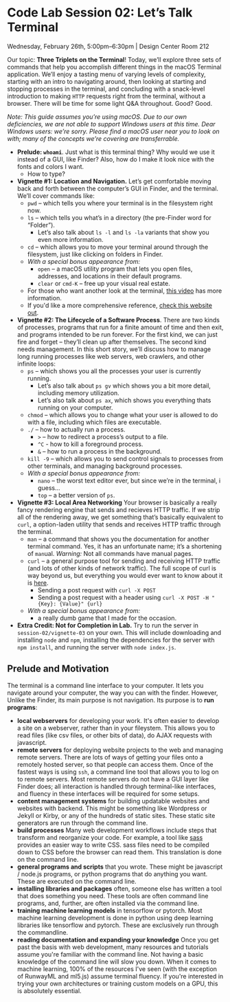 # Code Lab Session 02: Let’s Talk Terminal
Wednesday, February 26th, 5:00pm–6:30pm | Design Center Room 212


Our topic: **Three Triplets on the Terminal**! Today, we’ll explore three sets of commands that help you accomplish different things in the macOS Terminal application. We’ll enjoy a tasting menu of varying levels of complexity, starting with an intro to navigating around, then looking at starting and stopping processes in the terminal, and concluding with a snack-level introduction to making `HTTP` requests right from the terminal, without a browser. There will be time for some light Q&A throughout. Good? Good.

*Note: This guide assumes you’re using macOS. Due to our own deficiencies, we are not able to support Windows users at this time. Dear Windows users: we’re sorry. Please find a macOS user near you to look on with; many of the concepts we’re covering are transferrable.*

- **Prelude: `whoami`**. Just what is this terminal thing? Why would we use it instead of a GUI, like Finder? Also, how do I make it look nice with the fonts and colors I want.
    - How to type?
- **Vignette #1: Location and Navigation.** Let’s get comfortable moving back and forth between the computer’s GUI in Finder, and the terminal. We’ll cover commands like:
    - `pwd` – which tells you where your terminal is in the filesystem right now.
    - `ls` – which tells you what’s in a directory (the pre-Finder word for “Folder”).
        - Let’s also talk about `ls -l` and `ls -la` variants that show you even more information.
    - `cd` – which allows you to move your terminal around through the filesystem, just like clicking on folders in Finder.
    - *With a special bonus appearance from:*
        - `open` – a macOS utility program that lets you open files, addresses, and locations in their default programs.
        -  `clear` or `cmd-K` – free up your visual real estate.
    - For those who want another look at the terminal, [this video](https://www.youtube.com/watch?v=V4ShSik25Wo) has more information.
    - If you'd like a more comprehensive reference, [check this website out](https://ss64.com/).
- **Vignette #2: The Lifecycle of a Software Process**. There are two kinds of processes, programs that run for a finite amount of time and then exit, and programs intended to be run forever. For the first kind, we can just fire and forget – they’ll clean up after themselves. The second kind needs management. In this short story, we’ll discuss how to manage long running processes like web servers, web crawlers, and other infinite loops:
    - `ps` – which shows you all the processes your user is currently running.
        - Let’s also talk about `ps gv` which shows you a bit more detail, including memory utilization.
        - Let’s also talk about `ps ax`, which shows you everything thats running on your computer.
    - `chmod` – which allows you to change what your user is allowed to do with a file, including which files are executable.
    - `./` – how to actually run a process.
        - `>` – how to redirect a process’s output to a file.
        - `^C` - how to kill a foreground process.
        - `&` – how to run a process in the background.
    - `kill -9` – which allows you to send control signals to processes from other terminals, and managing background processes.
    - *With a special bonus appearance from:*
        - `nano` – the worst text editor ever, but since we’re in the terminal, i guess…
        - `top` – a better version of `ps`.
- **Vignette #3: Local Area Networking** Your browser is basically a really fancy rendering engine that sends and recieves HTTP traffic. If we strip all of the rendering away, we get something that’s basically equivalent to `curl`, a option-laden utility that sends and receives HTTP traffic through the terminal.
    - `man` – a command that shows you the documentation for another terminal command. Yes, it has an unfortunate name; it’s a shortening of `man`ual. *Warning:* Not all commands have manual pages.
    - `curl` – a general purpose tool for sending and receiving HTTP traffic (and lots of other kinds of network traffic). The full scope of curl is way beyond us, but everything you would ever want to know about it is [here](https://ec.haxx.se/).
        - Sending a post request with `curl -X POST`
        - Sending a post request with a header using `curl -X POST -H "{Key}: {Value}" {url}`
    - *With a special bonus appearance from:*
        - a really dumb game that I made for the occasion.
- **Extra Credit: Not for Completion in Lab.** Try to run the server in `session-02/vignette-03` on your own. This will include downloading and installing `node` and `npm`, installing the dependencies for the server with `npm install`, and running the server with `node index.js`.

## Prelude and Motivation

The terminal is a command line interface to your computer. It lets you navigate around your computer, the way you can with the finder. However, Unlike the Finder, its main purpose is not navigation. Its purpose is to **run programs**:
- **local webservers** for developing your work. It's often easier to develop a site on a webserver, rather than in your fileystem. This allows you to read files (like csv files, or other bits of data), do AJAX requests with javascript.
- **remote servers** for deploying website projects to the web and managing remote servers. There are lots of ways of getting your files onto a remotely hosted server, so that people can access them. Once of the fastest ways is using `ssh`, a command line tool that allows you to log on to remote servers. Most remote servers do not have a GUI layer like Finder does; all interaction is handled through terminal-like interfaces, and fluency in these interfaces will be required for some setups.
- **content management systems** for building updatable websites and websites with backend. This might be something like Wordpress or Jekyll or Kirby, or any of the hundreds of static sites. These static site generators are run through the command line.
- **build processes** Many web development workflows include steps that transform and reorganize your code. For example, a tool like [sass](https://sass-lang.com/) provides an easier way to write CSS. sass files need to be compiled down to CSS before the browser can read them. This translation is done on the command line.
- **general programs and scripts** that you wrote. These might be javascript / node.js programs, or python programs that do anything you want. These are executed on the command line.
- **installing libraries and packages** often, someone else has written a tool that does something you need. These tools are often command line programs, and, further, are often installed via the command line.
- **training machine learning models** in tensorflow or pytorch. Most machine learning development is done in python using deep learning libraries like tensorflow and pytorch. These are exclusively run through the commandline.
- **reading documentation and expanding your knowledge** Once you get past the basis with web development, many resources and tutorials assume you're familiar with the command line. Not having a basic knowledge of the command line will slow you down. When it comes to machine learning, 100% of the resources I've seen (with the exception of RunwayML and ml5.js) assume terminal fluency. If you're interested in trying your own architectures or training custom models on a GPU, this is absolutely essential.

